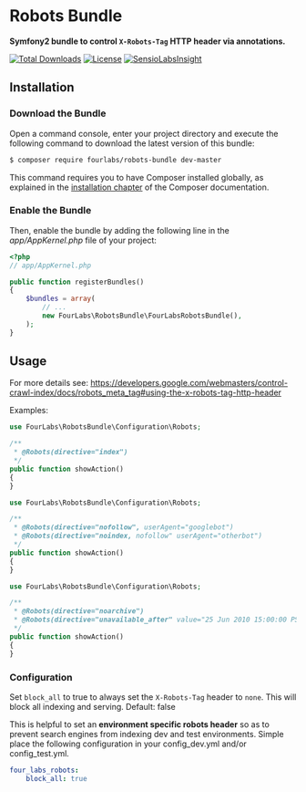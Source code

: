 # Robots Bundle

**Symfony2 bundle to control `X-Robots-Tag` HTTP header via annotations.**

[![Total Downloads](https://poser.pugx.org/fourlabs/robots-bundle/downloads)](https://packagist.org/packages/fourlabs/robots-bundle)
[![License](https://poser.pugx.org/fourlabs/robots-bundle/license)](https://packagist.org/packages/fourlabs/robots-bundle)
[![SensioLabsInsight](https://insight.sensiolabs.com/projects/25fe368d-13ac-4e1b-8de0-82575b2b7d3a/mini.png)](https://insight.sensiolabs.com/projects/25fe368d-13ac-4e1b-8de0-82575b2b7d3a)

## Installation
### Download the Bundle
Open a command console, enter your project directory and execute the following command to download the latest version of this bundle:

``` bash
$ composer require fourlabs/robots-bundle dev-master
```

This command requires you to have Composer installed globally, as explained in the [installation chapter](https://getcomposer.org/doc/00-intro.md) of the Composer documentation.

### Enable the Bundle

Then, enable the bundle by adding the following line in the *app/AppKernel.php* file of your project:

``` php
<?php
// app/AppKernel.php

public function registerBundles()
{
    $bundles = array(
        // ...
        new FourLabs\RobotsBundle\FourLabsRobotsBundle(),
    );
}
```

## Usage

For more details see: https://developers.google.com/webmasters/control-crawl-index/docs/robots_meta_tag#using-the-x-robots-tag-http-header

Examples:

``` php
use FourLabs\RobotsBundle\Configuration\Robots;

/**
 * @Robots(directive="index")
 */
public function showAction()
{
}
```

``` php
use FourLabs\RobotsBundle\Configuration\Robots;

/**
 * @Robots(directive="nofollow", userAgent="googlebot")
 * @Robots(directive="noindex, nofollow" userAgent="otherbot")
 */
public function showAction()
{
}
```

``` php
use FourLabs\RobotsBundle\Configuration\Robots;

/**
 * @Robots(directive="noarchive")
 * @Robots(directive="unavailable_after" value="25 Jun 2010 15:00:00 PST")
 */
public function showAction()
{
}
```

### Configuration

Set `block_all` to true to always set the `X-Robots-Tag` header to `none`. This will block all indexing and serving. Default: false

This is helpful to set an **environment specific robots header** so as to prevent search engines from indexing dev and test environments. Simple place the following configuration in your config_dev.yml and/or config_test.yml.

``` yaml
four_labs_robots:
    block_all: true
```
